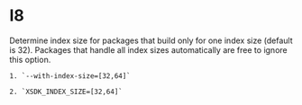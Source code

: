 # I8

Determine index size for packages that build only for one index size (default is 32). Packages that handle all index sizes
automatically are free to ignore this option.

    1. `--with-index-size=[32,64]`

    2. `XSDK_INDEX_SIZE=[32,64]`
